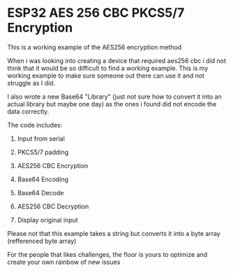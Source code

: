 # ESP32 AES 256 CBC PKCS5/7 Encryption
This is a working example of the AES256 encryption method

When i was looking into creating a device that required aes256 cbc i did not think that it would be so difficult to find a working example. 
This is my working example to make sure someone out there can use it and not struggle as I did.

I also wrote a new Base64 "Library" (just not sure how to convert it into an actual library but maybe one day) as the ones i found did not encode the data correctly.

The code includes:
1. Input from serial
2. PKCS5/7 padding
3. AES256 CBC Encryption
4. Base64 Encoding

5. Base64 Decode
6. AES256 CBC Decryption
7. Display original input

Please not that this example takes a string but converts it into a byte array (refferenced byte array)

For the people that likes challenges, the floor is yours to optimize and create your own rainbow of new issues
